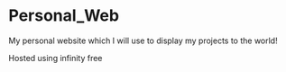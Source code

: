 # Personal_Web

My personal website which I will use to display my projects to the world!

Hosted using infinity free
